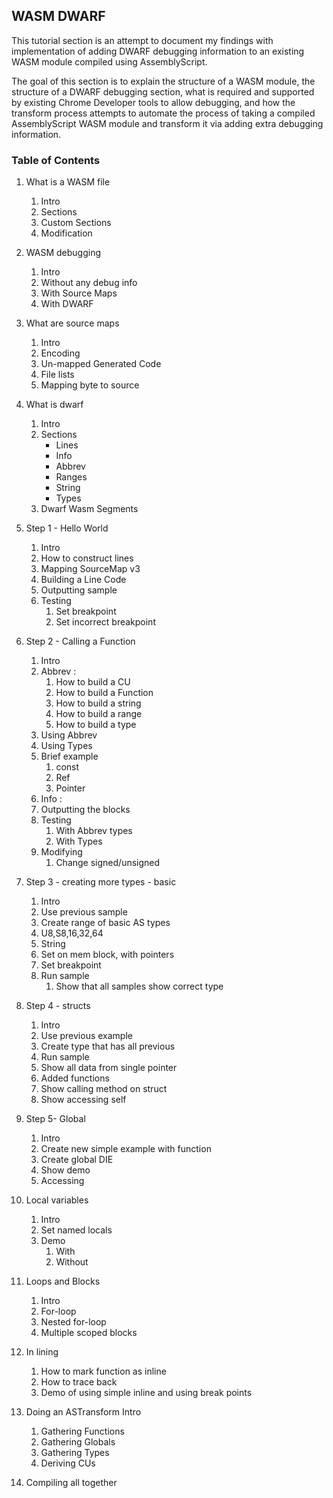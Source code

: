 
## WASM DWARF

This tutorial section is an attempt to document my findings with implementation of adding DWARF debugging information to an existing WASM module compiled using AssemblyScript.

The goal of this section is to explain the structure of a WASM module, the structure of a DWARF debugging section, what is required and supported by existing Chrome Developer tools to allow debugging, and how the transform process attempts to automate the process of taking a compiled AssemblyScript WASM module and transform it via adding extra debugging information.


### Table of Contents

  1. What is a WASM file
     1. Intro
     2. Sections
     3. Custom Sections
     4. Modification
    
  2. WASM debugging
     1. Intro
     2. Without any debug info 
     3. With Source Maps
     4. With DWARF
    
  3. What are source maps
     1. Intro
     2. Encoding
     3. Un-mapped Generated Code
     4. File lists 
     5. Mapping byte to source
    
  4. What is dwarf 
     1. Intro
     2. Sections
        + Lines
        + Info
        + Abbrev
        + Ranges
        + String
        + Types
     3. Dwarf Wasm Segments
    
  5. Step 1 - Hello World
     1. Intro
     2. How to construct lines
     3. Mapping SourceMap v3
     4. Building a Line Code
     5. Outputting sample
     6. Testing
	     1. Set breakpoint
	     2. Set incorrect breakpoint

  6. Step 2 - Calling a Function
     1. Intro
     2. Abbrev :
        1. How to build a CU
        2. How to build a Function
        3. How to build a string
        4. How to build a range
        5. How to build a type
     3. Using Abbrev
     4. Using Types
     5. Brief example
        1. const
        2. Ref
        3. Pointer
     6. Info :
     7. Outputting the blocks
     8. Testing
        1. With Abbrev types
        2. With Types
     9. Modifying 
        1. Change signed/unsigned

  7. Step 3 - creating more types - basic
        1. Intro
        2. Use previous sample
        3. Create range of basic AS types
        4. U8,S8,16,32,64
        5. String 
        6. Set on mem block, with pointers
        7. Set breakpoint
        8. Run sample
	        1. Show that all samples show correct type

  8. Step 4 - structs
        1. Intro
        2. Use previous example
        3. Create type that has all previous
        4. Run sample
        5. Show all data from single pointer
        6. Added functions
        7. Show calling method on struct
        8. Show accessing self

  9. Step 5- Global 
        1. Intro
        2. Create new simple example with function
        3. Create global DIE
        4. Show demo
        5. Accessing

  10. Local variables
        1. Intro
        2. Set named locals
        3. Demo
	        1. With
	        2. Without

  11. Loops and Blocks
        1. Intro
        2. For-loop
        3. Nested for-loop
        4. Multiple scoped blocks

  12. In lining
        1. How to mark function as inline
        2. How to trace back
        3. Demo of using simple inline and using break points 

  13. Doing an ASTransform Intro
        1. Gathering Functions
        2. Gathering Globals
        3. Gathering Types
        4. Deriving CUs

  14. Compiling all together
